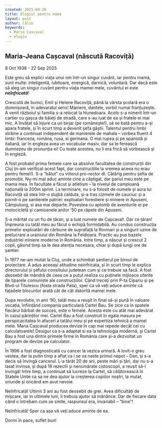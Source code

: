 ```yaml
---
created: 2025-09-26
title: Elogiul pentru mama
layout: post
author: Călin
keywords:
  - Maria Cascaval
  - elogiu
---
```



## Maria-Jeana Cașcaval (născută Racoviță)
8 Oct 1938 - 22 Sep 2025


Este greu să explici viața unui om într-un singur cuvânt, iar pentru mama, sunt multe: inteligentă, iubitoare, energică, darnică, voluntară. Dar dacă este să aleg un singur cuvânt pentru viața mamei mele, cuvântul ei este **_neînfricată_**!

Crescută de bunici, Emil și Helene Racoviță, până la vârsta școlară era o domnișoară, in adevaratul sens! Maniere, dantele, vorbit numai franțuzește. A venit războiul și familia s-a relocat la Hunedoara. Acolo s-a nimerit într-un cartier cu gașca de băieți de stradă, care s-au luat de ea și fratele ei mai mic. A învățat să înjure ca un birjar (pe românește!), să se bată pentru a-și apara fratele, și în scurt timp a devenit șefa găștii. Talentul pentru limbi străine a continuat independent de manierele de mahala – vorbea fluent 4 limbi: franceza, româna, rusa, si germana. O mai rupea și pe spaniolă și italiană, iar în engleza avea un vocabular masiv, dar sa te ferească dumnezeu de pronunția ei! Cu toate acestea, nu îi era frică să vorbească și în engleză.

A fost probabil prima femeie care sa absolve facultatea de construcții din Cluj (n-am verificat acest fapt, dar construcțiile la vremea aceea nu erau pentru femei!). S-a “bătut” cu viitorul pro-rector dl. Cătărig pentru șefia de promoție. Nu-mi mai aduc aminte cine a câștigat, dar pariul meu este pe mama mea. În facultate a făcut și atletism – la nivelul de campioană națională la 200m sprint. La terminare, nu s-a folosit de numele și aura lui Racoviță să stea într-o slujbă calduta, și-a tras cizmele de cauciuc și a pornit-o pe santierele patriei: exploatari forestiere și miniere in Apuseni, Câmpulung, si asa mai departe. Povestea cu aplomb de aventurile ei pe motocicletă și camioanele anilor ‘50 pe râpele din Apuseni.

S-a măritat cu un fiu de țăran, și a luat numele de Cașcaval!. Dar ce țăran! Împreuna cu tatăl meu au făcut o echipă formidabilă. Au condus construcția primelor exploatări de cărbune de suprafață la Rovinari și a singurii uzine de prelucrare a uraniului din Româna la Feldioara. Practic au pus bazele industriei miniere moderne în România. Intre timp, a născut și crescut 2 copii, găsind timp sa le dea atenția necesara, chiar și după lungi ore de șantier.

 În 1977 ne-am mutat la Cluj, unde a schimbat șantierul pe biroul de proiectare. A adus aceeași atitudine neinfricata, și în scurt timp le explica directorului și șefului consiliului judetean cum și ce trebuie sa facă. A fost deosebit de mândră de ceea ce a putut realiza cu puținele mijloace oferite de tiparele comuniste ale construcțiilor. Când treceți prin P-ta Cipariu și pe Blvd-ul Titulescu (fosta strada Pata), sper ca vă veți aduce aminte că fațadele blocurilor arată cât de cât datorită mamei mele.

Dupa revolutie, in anii ‘90, tatăl meu a reușit în final să-și pună în valoare vocația, înființând compania particulară Cartel Bau. Se zice ca în spatele fiecărui bărbat de succes, este o femeie. Acesta este cu atât mai adevărat în cazul părinților mei. Cartel Bau a fost construit în egala masura pe perspicacitatea în afaceri a tatălui meu și pe expertiza tehnică a mamei mele. Maria Cașcaval producea devize în cap mai repede decât cei cu calculatoarele! Desigur ca s-a adaptat si ea la tehnologia modernă, și Cartel Bau a fost una dintre primele firme în România care și-a dezvoltat un program de devize pe calculator.

În 1996 a fost diagnosticată cu cancer la vezica urinară. A lovit-o greu vestea, dar la putin timp a aflat ca i se va naste primul nepot – Dan, și s-a decis să învingă cancerul. L-a târât 20 de ani, peste mări și țări, dar nu s-a lasat invinsa, și după 18 rezectii și nenumărate cistoscopii, a reușit să-l invingă! Intre timp, a continuat să lucreze la Cartel, să călătorească în Statele Unite ca sa ne dea ajutor la creșterea copiilor noștri, la mutat, oriunde și oricând am avut nevoie.

Neînfricată! Ultimii 3 ani au fost deosebit de grei. Avea dificultăți de mișcare, iar in ultimele luni, îi trebuia ajutor să mănânce. Dar de fiecare data când o întrebam cum se simte, raspunsul era, invariabil – “bine”!

Neînfricată! Sper ca așa vă veți aduce aminte de ea.

Dormi în pace, suflet bun!

